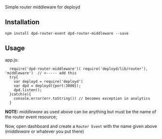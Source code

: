 Simple router middleware for deployd

## Installation

`npm install dpd-router-event dpd-router-middleware --save`

## Usage

app.js:

      require('dpd-router-middleware')( require('deployd/lib/router'), 'middleware')  // <----- add this
      try{
        var deployd = require('deployd')
        var dpd = deployd({port:3000});
        dpd.listen();
      }catch(e){
        console.error(err.toString()) // becomes exception in analytics 
      }

**NOTE:** *middleware* as used above can be anything but must be the name of the router event resource;

Now, open dashboard and create a `Router Event` with the name given above (*middleware* or whatever you put there)